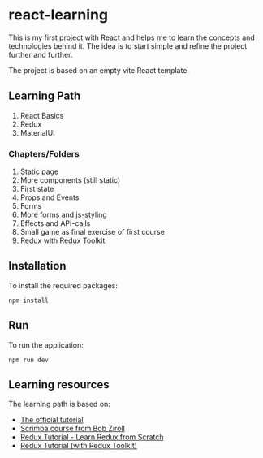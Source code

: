 # react-learning

This is my first project with React and helps me to learn the concepts and technologies behind it.
The idea is to start simple and refine the project further and further.

The project is based on an empty vite React template.

## Learning Path

1. React Basics
2. Redux
3. MaterialUI

### Chapters/Folders

1. Static page
2. More components (still static)
3. First state
4. Props and Events
5. Forms
6. More forms and js-styling
7. Effects and API-calls
8. Small game as final exercise of first course
9. Redux with Redux Toolkit

## Installation

To install the required packages:

```shell
npm install
```

## Run

To run the application:

```shell
npm run dev
```

## Learning resources

The learning path is based on:

- [The official tutorial](https://reactjs.org/tutorial/tutorial.html#overview)
- [Scrimba course from Bob Ziroll](https://youtu.be/bMknfKXIFA8)
- [Redux Tutorial - Learn Redux from Scratch](https://www.youtube.com/watch?v=poQXNp9ItL4)
- [Redux Tutorial (with Redux Toolkit)](https://youtu.be/iBUJVy8phqw?t=755)
